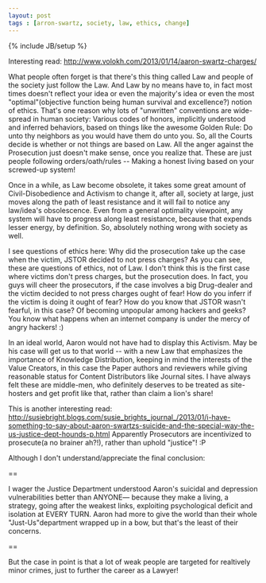 ```yaml
---
layout: post
tags : [arron-swartz, society, law, ethics, change]
---
```

{% include JB/setup %}


Interesting read: http://www.volokh.com/2013/01/14/aaron-swartz-charges/

What people often forget is that there's this thing called Law and people of the society just follow the Law. And Law by no means have to, in fact most times doesn't reflect your idea or even the majority's idea or even the most "optimal"(objective function being human survival and excellence?) notion of ethics. That's one reason why lots of "unwritten" conventions are wide-spread in human society: Various codes of honors, implicitly understood and inferred behaviors, based on things like the awesome Golden Rule: Do unto thy neighbors as you would have them do unto you.
So, all the Courts decide is whether or not things are based on Law. All the anger against the Prosecution just doesn't make sense, once you realize that. These are just people following orders/oath/rules -- Making a honest living based on your screwed-up system!

Once in a while, as Law become obsolete, it takes some great amount of Civil-Disobedience and Activism to change it, after all, society at large, just moves along the path of least resistance and it will fail to notice any law/idea's obsolescence. Even from a general optimality viewpoint, any system will have to progress along least resistance, because that expends lesser energy, by definition. So, absolutely nothing wrong with society as well.

I see questions of ethics here: Why did the prosecution take up the case when the victim, JSTOR decided to not press charges?
As you can see, these are questions of ethics, not of Law. I don't think this is the first case where victims don't press charges, but the prosecution does. In fact, you guys will cheer the prosecutors, if the case involves a big Drug-dealer and the victim decided to not press charges ought of fear! How do you inferr if the victim is doing it ought of fear? How do you know that JSTOR wasn't fearful, in this case? Of becoming unpopular among hackers and geeks? You know what happens when an internet company is under the mercy of angry hackers! :)

In an ideal world, Aaron would not have had to display this Activism. May be his case will get us to that world -- with a new Law that emphasizes the importance of Knowledge Distribution, keeping in mind the interests of the Value Creators, in this case the Paper authors and reviewers while giving reasonable status for Content Distributors like Journal sites. I have always felt these are middle-men, who definitely deserves to be treated as site-hosters and get profit like that, rather than claim a lion's share!

This is another interesting read: http://susiebright.blogs.com/susie_brights_journal_/2013/01/i-have-something-to-say-about-aaron-swartzs-suicide-and-the-special-way-the-us-justice-dept-hounds-p.html
Apparently Prosecutors are incentivized to prosecute(a no brainer ah?!), rather than uphold "justice"! :P

Although I don't understand/appreciate the final conclusion:

==

I wager the Justice Department understood Aaron's suicidal and depression vulnerabilities better than ANYONE— because they make a living, a strategy, going after the weakest links, exploiting psychological deficit and isolation at EVERY TURN. Aaron had more to give the world than their whole "Just-Us"department wrapped up in a bow, but that's the least of their concerns.

==

But the case in point is that a lot of weak people are targeted for realtively minor crimes, just to further the career as a Lawyer!
